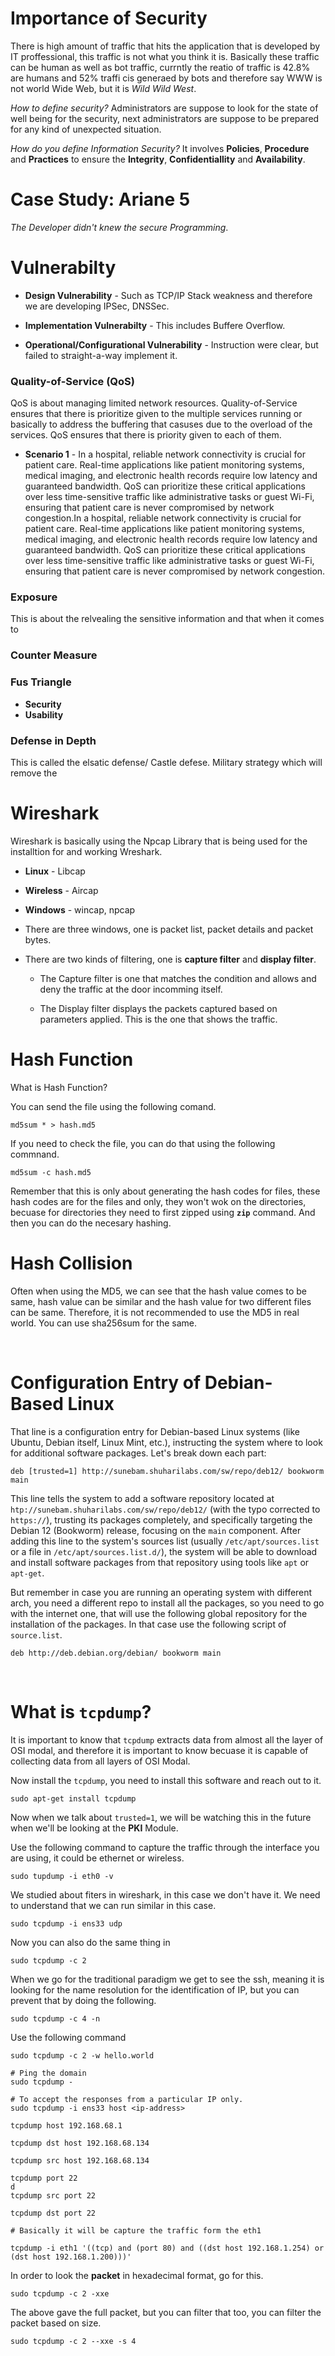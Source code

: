 # Importance of Security

There is high amount of traffic that hits the application that is developed by IT proffessional, this traffic is not what you think it is. Basically these traffic can be human as well as bot traffic, currntly the reatio of traffic is 42.8% are humans and 52% traffi cis generaed by bots and therefore say WWW is not world Wide Web, but it is *Wild Wild West*. 

*How to define security?* Administrators are suppose to look for the state of well being for the security, next administrators are suppose to be prepared for any kind of unexpected situation.

*How do you define Information Security?* It involves **Policies**, **Procedure** and **Practices** to ensure the **Integrity**, **Confidentiallity** and **Availability**. 

# Case Study: Ariane 5

*The Developer didn't knew the secure Programming*. 

# Vulnerabilty

- **Design Vulnerability** - Such as TCP/IP Stack weakness and therefore we are developing IPSec, DNSSec.

- **Implementation Vulnerabilty** - This includes Buffere Overflow.

- **Operational/Configurational Vulnerability** - Instruction were clear, but failed to straight-a-way implement it.


### Quality-of-Service (QoS)

QoS is about managing limited network resources. Quality-of-Service ensures that there is prioritize given to the multiple services running or basically to address the buffering that casuses due to the overload of the services. QoS ensures that there is priority given to each of them. 

- **Scenario 1** - In a hospital, reliable network connectivity is crucial for patient care. Real-time applications like patient monitoring systems, medical imaging, and electronic health records require low latency and guaranteed bandwidth. QoS can prioritize these critical applications over less time-sensitive traffic like administrative tasks or guest Wi-Fi, ensuring that patient care is never compromised by network congestion.In a hospital, reliable network connectivity is crucial for patient care. Real-time applications like patient monitoring systems, medical imaging, and electronic health records require low latency and guaranteed bandwidth. QoS can prioritize these critical applications over less time-sensitive traffic like administrative tasks or guest Wi-Fi, ensuring that patient care is never compromised by network congestion.

### Exposure

This is about the relvealing the sensitive information and that when it comes to 

### Counter Measure

### Fus Triangle

- **Security**
- **Usability**

### Defense in Depth

This is called the elsatic defense/ Castle defese. Military strategy which will remove the 

# Wireshark

Wireshark is basically using the Npcap Library that is being used for the installtion for and working Wreshark.

- **Linux** - Libcap

- **Wireless** - Aircap

- **Windows** - wincap, npcap

- There are three windows, one is packet list, packet details and packet bytes. 

- There are two kinds of filtering, one is **capture filter** and **display filter**. 
  - The Capture filter is one that matches the condition and allows and deny the traffic at the door incomming itself.

  - The Display filter displays the packets captured based on parameters applied. This is the one that shows the traffic.

# Hash Function

What is Hash Function?

You can send the file using the following comand.

```
md5sum * > hash.md5
```

If you need to check the file, you can do that using the following commnand.

```
md5sum -c hash.md5
```

Remember that this is only about generating the hash codes for files, these hash codes are for the files and only, they won't wok on the directories, becuase for directories they need to first zipped using **`zip`** command.  And then you can do the necesary hashing. 

# Hash Collision

Often when using the MD5, we can see that the hash value comes to be same, hash value can be similar and the hash value for two different files can be same. Therefore, it is not recommended to use the MD5 in real world. You can use sha256sum for the same. 

<br>

# Configuration Entry of Debian-Based Linux

That line is a configuration entry for Debian-based Linux systems (like Ubuntu, Debian itself, Linux Mint, etc.), instructing the system where to look for additional software packages.  Let's break down each part:

```
deb [trusted=1] http://sunebam.shuharilabs.com/sw/repo/deb12/ bookworm main
```

This line tells the system to add a software repository located at `htp://sunebam.shuharilabs.com/sw/repo/deb12/` (with the typo corrected to `https://`), trusting its packages completely, and specifically targeting the Debian 12 (Bookworm) release, focusing on the `main` component.  After adding this line to the system's sources list (usually `/etc/apt/sources.list` or a file in `/etc/apt/sources.list.d/`), the system will be able to download and install software packages from that repository using tools like `apt` or `apt-get`.

But remember in case you are running an operating system with different arch, you need a different repo to install all the packages, so you need to go with the internet one, that will use the following global repository for the installation of the packages. In that case use the following script of `source.list`.

```
deb http://deb.debian.org/debian/ bookworm main
```
<br>

# What is `tcpdump`?

It is important to know that `tcpdump` extracts data from almost all the layer of OSI modal, and therefore it is important to know becuase it is capable of collecting data from all layers of OSI Modal.

Now install the `tcpdump`, you need to install this software and reach out to it. 

```
sudo apt-get install tcpdump
```

Now when we talk about `trusted=1`, we will be watching this in the future when we'll be looking at the **PKI** Module.

Use the following command to capture the traffic through the interface you  are using, it could be ethernet or wireless. 

```
sudo tupdump -i eth0 -v 
```

We studied about fiters in wireshark, in this case we don't have it. We need to understand that we can run similar in this case.

```
sudo tcpdump -i ens33 udp
```

Now you can also do the same thing in 

```
sudo tcpdump -c 2
```

When we go for the traditional paradigm we get to see the ssh, meaning it is looking for the name resolution for the identification of IP, but you can prevent that by doing the following.

```
sudo tcpdump -c 4 -n
```

Use the following command 

```
sudo tcpdump -c 2 -w hello.world

# Ping the domain
sudo tcpdump - 

# To accept the responses from a particular IP only.
sudo tcpdump -i ens33 host <ip-address>

```

```
tcpdump host 192.168.68.1

tcpdump dst host 192.168.68.134

tcpdump src host 192.168.68.134

tcpdump port 22
d
tcpdump src port 22

tcpdump dst port 22
```

```
# Basically it will be capture the traffic form the eth1 

tcpdump -i eth1 '((tcp) and (port 80) and ((dst host 192.168.1.254) or (dst host 192.168.1.200)))'
```

In order to look the **packet** in hexadecimal format, go for this.

```
sudo tcpdump -c 2 -xxe
```

The above gave the full packet, but you can filter that too, you can filter the packet based on size.

```
sudo tcpdump -c 2 --xxe -s 4
```

